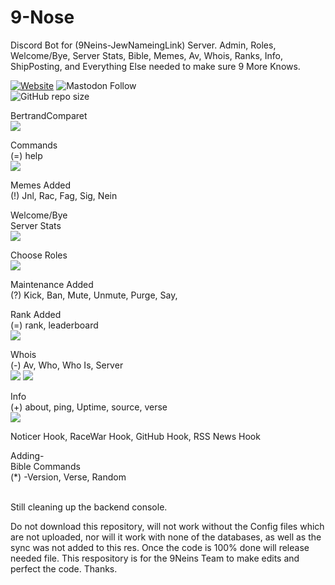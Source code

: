 # 9-Nose

Discord Bot for (9Neins-JewNameingLink) Server. Admin, Roles, Welcome/Bye, Server Stats, Bible, Memes, Av, Whois, Ranks, Info, ShipPosting, and Everything Else needed to make sure 9 More Knows. </br>

<a href="https://www.NineNeins.com" target="_Website"><img alt="Website" src="https://img.shields.io/website?style=for-the-badge&url=https%3A%2F%2Fwww.NineNeins.ga"></a> 
<a>![Mastodon Follow](https://img.shields.io/mastodon/follow/908552?color=brightgreen&domain=https%3A%2F%2Fgab.com%2F&label=%40GreyingError%20on%20Gab&style=for-the-badge)</a></br>
![GitHub repo size](https://img.shields.io/github/repo-size/9NeinsG/9-Nose?label=9-Nose%20Size&style=for-the-badge)

BertrandComparet</br>
<img src="https://i.ibb.co/1LtD31f/Comparet.png">

Commands</br>
(=) help </br>
<img src="https://i.ibb.co/xMVhZts/Help.png">

Memes Added </br>
(!) Jnl, Rac, Fag, Sig, Nein </br>

Welcome/Bye </br>
Server Stats </br>
<img src="https://i.ibb.co/NyHHCVY/Server-Stat.png">

Choose Roles </br>
<img src="https://i.ibb.co/g3fdTLc/Roles.png">

Maintenance Added</br>
(?) Kick, Ban, Mute, Unmute, Purge, Say, </br>

Rank Added</br>
(=) rank, leaderboard </br>
<img src="https://i.ibb.co/5RggPN3/Rank.png">

Whois </br>
(-) Av, Who, Who Is, Server </br>
<img src="https://i.ibb.co/XY2RrsZ/AV.png">
<img src="https://i.ibb.co/rxtyGYr/Whois.png">

Info </br>
(+) about, ping, Uptime, source, verse </br>
<img src="https://i.ibb.co/swk3Rrf/Info.png">

Noticer Hook, RaceWar Hook, GitHub Hook, RSS News Hook </br>

Adding-</br>
Bible Commands </br>
(*) -Version, Verse, Random </br> </br>

Still cleaning up the backend console.

Do not download this repository, will not work without the Config files which are not uploaded, nor will it work with none of the databases, as well as the sync was not added to this res. Once the code is 100% done will release needed file. This respository is for the 9Neins Team to make edits and perfect the code. Thanks. 

